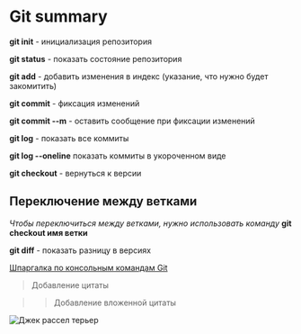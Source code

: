 # Git summary

**git init** - инициализация репозитория

**git status** - показать состояние репозитория

**git add** - добавить изменения в индекс (указание, что нужно будет закомитить)

**git commit** - фиксация изменений

**git commit --m** - оставить сообщение при фиксации изменений

**git log** - показать все коммиты

**git log --oneline** показать коммиты в укороченном виде

**git checkout** - вернуться к версии

## Переключение между ветками

_Чтобы переключиться между ветками, нужно использовать команду_ **git checkout имя ветки**

**git diff** - показать разницу в версиях

[Шпаргалка по консольным командам Git](https://github.com/cyberspacedk/Git-commands)

> Добавление цитаты

>> Добавление вложенной цитаты

![Джек рассел терьер](https://vplate.ru/images/article/orig/2019/05/spisok-klichek-dlya-dzhek-rassel-terera-1.jpg)